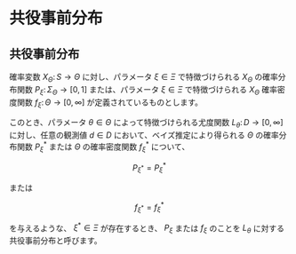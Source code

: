 # 共役事前分布

## 共役事前分布
確率変数 $X_{\Theta} \colon S \rightarrow \Theta$ に対し、パラメータ $\xi \in \Xi$ で特徴づけられる $X_{\Theta}$ の確率分布関数 $P_{\xi} \colon \Sigma_{\Theta} \rightarrow [0, 1]$ または、パラメータ $\xi \in \Xi$ で特徴づけられる $X_{\Theta}$ 確率密度関数 $f_{\xi} \colon \Theta \rightarrow [0, \infty]$ が定義されているものとします。

このとき、パラメータ $\theta \in \Theta$ によって特徴づけられる尤度関数 $L_{\theta} \colon D \rightarrow [0, \infty]$ に対し、任意の観測値 $d \in D$ において、ベイズ推定により得られる $\Theta$ の確率分布関数 $P^{*}_{\xi}$ または $\Theta$ の確率密度関数 $f^{*}_{\xi}$ について、

$$
P_{\xi^{*}} = P^{*}_{\xi}
$$

または

$$
f_{\xi^{*}} = f^{*}_{\xi}
$$

を与えるような、 $\xi^{*} \in \Xi$ が存在するとき、 $P_{\xi}$ または $f_{\xi}$ のことを $L_{\theta}$ に対する共役事前分布と呼びます。
